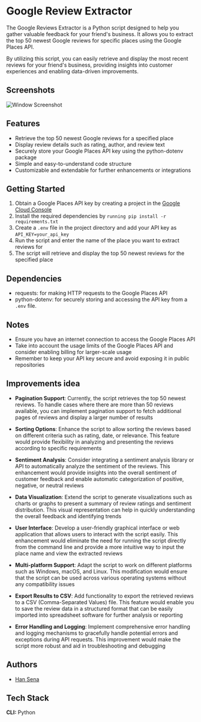 
# Google Review Extractor

The Google Reviews Extractor is a Python script designed to help you gather valuable feedback for your friend's business. It allows you to extract the top 50 newest Google reviews for specific places using the Google Places API.

By utilizing this script, you can easily retrieve and display the most recent reviews for your friend's business, providing insights into customer experiences and enabling data-driven improvements.


## Screenshots

![Window Screenshot](https://res.cloudinary.com/moyadev/image/upload/v1688212295/Moyadev/CleanShot_2023-07-01_at_18.26.56_2x_x4wurx.png)


## Features

- Retrieve the top 50 newest Google reviews for a specified place
- Display review details such as rating, author, and review text
- Securely store your Google Places API key using the python-dotenv package
- Simple and easy-to-understand code structure
- Customizable and extendable for further enhancements or integrations


## Getting Started

1. Obtain a Google Places API key by creating a project in the [Google Cloud Console](https://console.cloud.google.com/)
2. Install the required dependencies by `running pip install -r requirements.txt`
3. Create a `.env` file in the project directory and add your API key as `API_KEY=your_api_key`
4. Run the script and enter the name of the place you want to extract reviews for
5. The script will retrieve and display the top 50 newest reviews for the specified place


## Dependencies

- requests: for making HTTP requests to the Google Places API
- python-dotenv: for securely storing and accessing the API key from a `.env` file.


## Notes

- Ensure you have an internet connection to access the Google Places API
- Take into account the usage limits of the Google Places API and consider enabling billing for larger-scale usage
- Remember to keep your API key secure and avoid exposing it in public repositories


## Improvements idea

- **Pagination Support**: Currently, the script retrieves the top 50 newest reviews. To handle cases where there are more than 50 reviews available, you can implement pagination support to fetch additional pages of reviews and display a larger number of results

- **Sorting Options**: Enhance the script to allow sorting the reviews based on different criteria such as rating, date, or relevance. This feature would provide flexibility in analyzing and presenting the reviews according to specific requirements

- **Sentiment Analysis**: Consider integrating a sentiment analysis library or API to automatically analyze the sentiment of the reviews. This enhancement would provide insights into the overall sentiment of customer feedback and enable automatic categorization of positive, negative, or neutral reviews

- **Data Visualization**: Extend the script to generate visualizations such as charts or graphs to present a summary of review ratings and sentiment distribution. This visual representation can help in quickly understanding the overall feedback and identifying trends

- **User Interface**: Develop a user-friendly graphical interface or web application that allows users to interact with the script easily. This enhancement would eliminate the need for running the script directly from the command line and provide a more intuitive way to input the place name and view the extracted reviews

- **Multi-platform Support**: Adapt the script to work on different platforms such as Windows, macOS, and Linux. This modification would ensure that the script can be used across various operating systems without any compatibility issues

- **Export Results to CSV**: Add functionality to export the retrieved reviews to a CSV (Comma-Separated Values) file. This feature would enable you to save the review data in a structured format that can be easily imported into spreadsheet software for further analysis or reporting

- **Error Handling and Logging**: Implement comprehensive error handling and logging mechanisms to gracefully handle potential errors and exceptions during API requests. This improvement would make the script more robust and aid in troubleshooting and debugging


## Authors

- [Han Sena](https://www.github.com/hidayatabisena)


## Tech Stack

**CLI:** Python

